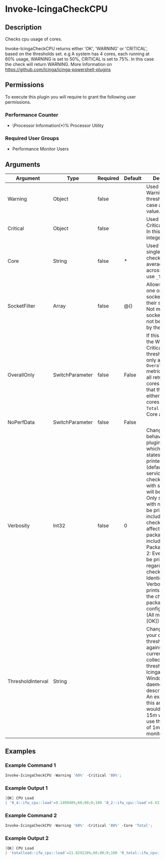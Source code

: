 
# Invoke-IcingaCheckCPU

## Description

Checks cpu usage of cores.

Invoke-IcingaCheckCPU returns either 'OK', 'WARNING' or 'CRITICAL', based on the thresholds set.
e.g A system has 4 cores, each running at 60% usage, WARNING is set to 50%, CRITICAL is set to 75%. In this case the check will return WARNING.
More Information on https://github.com/Icinga/icinga-powershell-plugins

## Permissions

To execute this plugin you will require to grant the following user permissions.

### Performance Counter

* \Processor Information(*)\% Processor Utility

### Required User Groups

* Performance Monitor Users

## Arguments

| Argument | Type | Required | Default | Description |
| ---      | ---  | ---      | ---     | ---         |
| Warning | Object | false |  | Used to specify a Warning threshold. In this case an integer value. |
| Critical | Object | false |  | Used to specify a Critical threshold. In this case an integer value. |
| Core | String | false | * | Used to specify a single core to check for. For the average load across all cores use `_Total` |
| SocketFilter | Array | false | @() | Allows to specify one or mutlitple sockets by using their socket id. Not matching socket id's will not be evaluated by the plugin. |
| OverallOnly | SwitchParameter | false | False | If this flag is set, the Warning and Critical thresholds will only apply to the `Overall Load` metric instead of all returned cores. Requires that the plugin either fetches all cores with `*` or `Total` for the -Core argument |
| NoPerfData | SwitchParameter | false | False |  |
| Verbosity | Int32 | false | 0 | Changes the behavior of the plugin output which check states are printed: 0 (default): Only service checks/packages with state not OK will be printed 1: Only services with not OK will be printed including OK checks of affected check packages including Package config 2: Everything will be printed regardless of the check state 3: Identical to Verbose 2, but prints in addition the check package configuration e.g (All must be [OK]) |
| ThresholdInterval | String |  |  | Change the value your defined threshold checks against from the current value to a collected time threshold of the Icinga for Windows daemon, as described [here](https://icinga.com/docs/icinga-for-windows/latest/doc/service/10-Register-Service-Checks/). An example for this argument would be 1m or 15m which will use the average of 1m or 15m for monitoring. |

## Examples

### Example Command 1

```powershell
Invoke-IcingaCheckCPU -Warning '60%' -Critical '80%';
```

### Example Output 1

```powershell
[OK] CPU Load
| '0_4::ifw_cpu::load'=9.149948%;60;80;0;100 '0_2::ifw_cpu::load'=9.431381%;60;80;0;100 '0_6::ifw_cpu::load'=24.89185%;60;80;0;100 'totalload::ifw_cpu::load'=10.823693%;60;80;0;100 '0_7::ifw_cpu::load'=9.531499%;60;80;0;100 '0_3::ifw_cpu::load'=8.603164%;60;80;0;100 '0_1::ifw_cpu::load'=6.57868%;60;80;0;100 '0_total::ifw_cpu::load'=10.823693%;60;80;0;100 '0_5::ifw_cpu::load'=8.502121%;60;80;0;100 '0_0::ifw_cpu::load'=9.900898%;60;80;0;100    
```

### Example Command 2

```powershell
Invoke-IcingaCheckCPU -Warning '60%' -Critical '80%' -Core 'Total';
```

### Example Output 2

```powershell
[OK] CPU Load
| 'totalload::ifw_cpu::load'=11.029226%;60;80;0;100 '0_total::ifw_cpu::load'=11.029226%;60;80;0;100    
```
